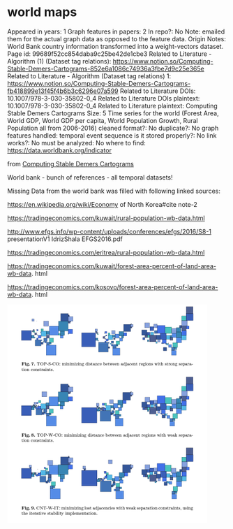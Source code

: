 # world maps

Appeared in years: 1
Graph features in papers: 2
In repo?: No
Note: emailed them for the actual graph data as opposed to the feature data. 
Origin Notes: World Bank country information transformed  into a weight-vectors dataset. 
Page id: 99689f52cc854daba9c25be42de1cbe3
Related to Literature - Algorithm (1) (Dataset tag relations): https://www.notion.so/Computing-Stable-Demers-Cartograms-852e6a1086c74936a3fbe7d9c25e365e
Related to Literature - Algorithm (Dataset tag relations) 1: https://www.notion.so/Computing-Stable-Demers-Cartograms-fb418899e13f45f4b6b3c6296e07a599
Related to Literature DOIs: 10.1007/978-3-030-35802-0_4
Related to Literature DOIs plaintext: 10.1007/978-3-030-35802-0_4
Related to Literature plaintext: Computing Stable Demers Cartograms
Size: 5 Time series for the world
(Forest Area, World GDP, World GDP per capita, World Population Growth, Rural Population all from 2006-2016)
cleaned format?: No
duplicate?: No
graph features handled: temporal event sequence
is it stored properly?: No
link works?: No
must be analyzed: No
where to find: https://data.worldbank.org/indicator

from [Computing Stable Demers Cartograms](https://www.notion.so/Computing-Stable-Demers-Cartograms-fb418899e13f45f4b6b3c6296e07a599) 

World bank - bunch of references - all temporal datasets!

Missing Data from the world bank was filled with following linked sources:

https://en.wikipedia.org/wiki/Economy of North Korea#cite note-2

https://tradingeconomics.com/kuwait/rural-population-wb-data.html

http://www.efgs.info/wp-content/uploads/conferences/efgs/2016/S8-1
presentationV1 IdrizShala EFGS2016.pdf

https://tradingeconomics.com/eritrea/rural-population-wb-data.html

https://tradingeconomics.com/kuwait/forest-area-percent-of-land-area-wb-data.
html

https://tradingeconomics.com/kosovo/forest-area-percent-of-land-area-wb-data.
html

![Untitled](world%20maps%2099689f52cc854daba9c25be42de1cbe3/Untitled.png)
